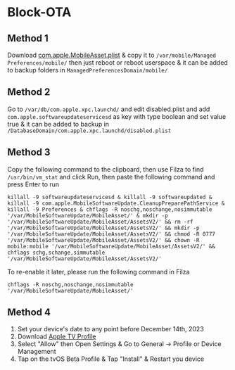 # Block-OTA

## Method 1
Download [com.apple.MobileAsset.plist](https://github.com/Mikasa-san/Block-OTA/raw/main/com.apple.MobileAsset.plist) & copy it to ```/var/mobile/Managed Preferences/mobile/``` then just reboot or reboot userspace & it can be added to backup folders in ```ManagedPreferencesDomain/mobile/```

## Method 2
Go to ```/var/db/com.apple.xpc.launchd/``` and edit disabled.plist and add ```com.apple.softwareupdateservicesd``` as key with type boolean and set value true & it can be added to backup in ```/DatabaseDomain/com.apple.xpc.launchd/disabled.plist```

## Method 3
Copy the following command to the clipboard, then use Filza to find ```/usr/bin/vm_stat``` and click Run, then paste the following command and press Enter to run
```
killall -9 softwareupdateservicesd & killall -9 softwareupdated & killall -9 com.apple.MobileSoftwareUpdate.CleanupPreparePathService & killall -9 Preferences & chflags -R noschg,noschange,nosimmutable '/var/MobileSoftwareUpdate/MobileAsset/' & mkdir -p '/var/MobileSoftwareUpdate/MobileAsset/AssetsV2/' && rm -rf '/var/MobileSoftwareUpdate/MobileAsset/AssetsV2/' && mkdir -p '/var/MobileSoftwareUpdate/MobileAsset/AssetsV2/' && chmod -R 0777 '/var/MobileSoftwareUpdate/MobileAsset/AssetsV2/' && chown -R mobile:mobile '/var/MobileSoftwareUpdate/MobileAsset/AssetsV2/' && chflags schg,schange,simmutable '/var/MobileSoftwareUpdate/MobileAsset/AssetsV2/'
```
To re-enable it later, please run the following command in Filza
```
chflags -R noschg,noschange,nosimmutable '/var/MobileSoftwareUpdate/MobileAsset/'
```
## Method 4
1. Set your device's date to any point before December 14th, 2023
2. Download [Apple TV Profile](https://static.itsnebula.net/apple/noota/17.mobileconfig)
3. Select "Allow" then Open Settings & Go to General -> Profile or Device Management
4. Tap on the tvOS Beta Profile & Tap "Install" & Restart you device

